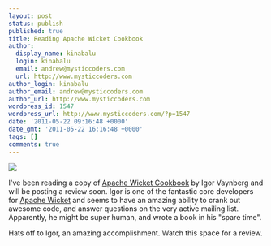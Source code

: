 ```yaml
---
layout: post
status: publish
published: true
title: Reading Apache Wicket Cookbook
author:
  display_name: kinabalu
  login: kinabalu
  email: andrew@mysticcoders.com
  url: http://www.mysticcoders.com
author_login: kinabalu
author_email: andrew@mysticcoders.com
author_url: http://www.mysticcoders.com
wordpress_id: 1547
wordpress_url: http://www.mysticcoders.com/?p=1547
date: '2011-05-22 09:16:48 +0000'
date_gmt: '2011-05-22 16:16:48 +0000'
tags: []
comments: true
---
```

<a href="http://www.packtpub.com/apache-wicket-cookbook/book" target="_blank"><img src="http://www.mysticcoders.com/wp-content/uploads/2011/05/Apache-Wicket.png" border="0" /></a>

I've been reading a copy of <a href="http://www.packtpub.com/apache-wicket-cookbook/book">Apache Wicket Cookbook</a> by Igor Vaynberg and will be posting a review soon.  Igor is one of the fantastic core developers for <a href="http://wicket.apache.org" target="_blank">Apache Wicket</a> and seems to have an amazing ability to crank out awesome code, and answer questions on the very active mailing list.  Apparently, he might be super human, and wrote a book in his "spare time".

Hats off to Igor, an amazing accomplishment.  Watch this space for a review.


